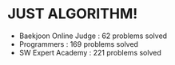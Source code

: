 # JUST ALGORITHM!

- Baekjoon Online Judge : 62 problems solved
- Programmers : 169 problems solved
- SW Expert Academy : 221 problems solved